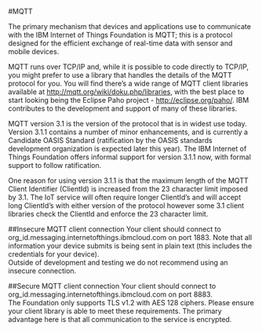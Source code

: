 #MQTT

The primary mechanism that devices and applications use to communicate with the IBM Internet of Things 
Foundation is MQTT; this is a protocol designed for the efficient exchange of real-time data with sensor 
and mobile devices.

MQTT runs over TCP/IP and, while it is possible to code directly to TCP/IP, you might prefer to use a
library that handles the details of the MQTT protocol for you. You will find there’s a wide range of 
MQTT client libraries available at http://mqtt.org/wiki/doku.php/libraries, with the best place to start 
looking being the Eclipse Paho project - http://eclipse.org/paho/. IBM contributes to the development and 
support of many of these libraries.

MQTT version 3.1 is the version of the protocol that is in widest use today. Version 3.1.1 contains a 
number of minor enhancements, and is currently a Candidate OASIS Standard (ratification by the OASIS 
standards development organization is expected later this year). The IBM Internet of Things Foundation 
offers informal support for version 3.1.1 now, with formal support to follow ratification.

One reason for using version 3.1.1 is that the maximum length of the MQTT Client Identifier (ClientId) is 
increased from the 23 character limit imposed by 3.1. The IoT service will often require longer ClientId’s 
and will accept long ClientId’s with either version of the protocol however some 3.1 client libraries 
check the ClientId and enforce the 23 character limit.

##Insecure MQTT client connection
Your client should connect to org_id.messaging.internetofthings.ibmcloud.com on port 1883.  Note that all 
information your device submits is being sent in plain text (this includes the credentials for your device).  
Outside of development and testing we do not recommend using an insecure connection.

##Secure MQTT client connection
Your client should connect to org_id.messaging.internetofthings.ibmcloud.com on port 8883.  
The Foundation only supports TLS v1.2 with AES 128 ciphers.  Please ensure your client library is able to meet 
these requirements.  The primary advantage here is that all communication to the service is encrypted. 
